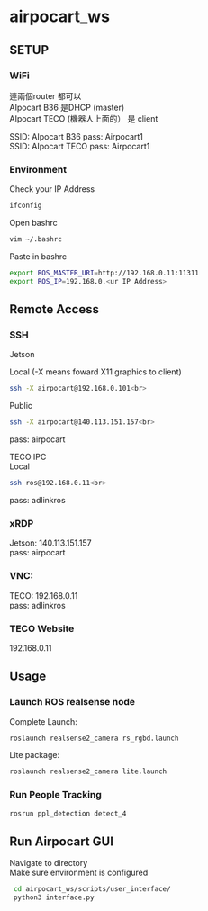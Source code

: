 # airpocart_ws

## SETUP 
### WiFi <br>
連兩個router 都可以<br>
AIpocart B36 是DHCP (master)<br>
AIpocart TECO (機器人上面的） 是 client<br>

SSID: AIpocart B36   pass: Airpocart1<br>
SSID: AIpocart TECO pass: Airpocart1<br>

### Environment
Check your IP Address
```sh
ifconfig
```
Open bashrc
```sh
vim ~/.bashrc
```
Paste in bashrc
```sh
export ROS_MASTER_URI=http://192.168.0.11:11311
export ROS_IP=192.168.0.<ur IP Address>
```

## Remote Access<br>

### SSH
Jetson<br>

Local (-X means foward X11 graphics to client)
```sh
ssh -X airpocart@192.168.0.101<br>
```
Public 
```sh
ssh -X airpocart@140.113.151.157<br>
```
pass: airpocart<br>

TECO IPC<br>
Local
```sh
ssh ros@192.168.0.11<br>
```
pass: adlinkros<br>


### xRDP<br>
Jetson: 140.113.151.157<br>
pass: airpocart<br>

### VNC:<br>
TECO: 192.168.0.11<br>
pass: adlinkros<br>

### TECO Website<br>
192.168.0.11<br>


## Usage

### Launch ROS realsense node<br>
Complete Launch: 
```sh
roslaunch realsense2_camera rs_rgbd.launch
```
Lite package:
```sh
roslaunch realsense2_camera lite.launch
```
### Run People Tracking<br>
```sh
rosrun ppl_detection detect_4
```

## Run Airpocart GUI
Navigate to directory<br>
Make sure environment is configured<br>
```sh
 cd airpocart_ws/scripts/user_interface/
 python3 interface.py
```

 

